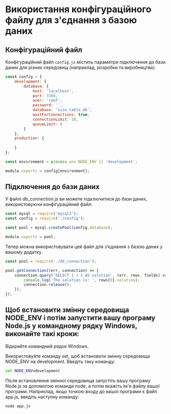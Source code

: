 # Використання конфігураційного файлу для з'єднання з базою даних

## Конфігураційний файл

Конфігураційний файл `config.js` містить параметри підключення до бази даних для різних середовищ (наприклад, розробки та виробництва).

```javascript
const config = {
    development: {
        database: {
            host: 'localhost',
            port: 3306,
            user: 'root',
            password: '',
            database: 'size_table_db',
            waitForConnections: true,
            connectionLimit: 10,
            queueLimit: 0
        }
    },
    production: {
        
    }
};

const environment = process.env.NODE_ENV || 'development';

module.exports = config[environment];
```

## Підключення до бази даних
У файлі db_connection.js ви можете підключитися до бази даних, використовуючи конфігураційний файл:

```javascript
const mysql = require('mysql2');
const config = require('./config');

const pool = mysql.createPool(config.database);

module.exports = pool;
```

Тепер можна використовувати цей файл для з'єднання з базою даних у вашому додатку.

```javascript
const pool = require('./db_connection');

pool.getConnection((err, connection) => {
    connection.query('SELECT 1 + 1 AS solution', (err, rows, fields) => {
        console.log('The solution is: ', rows[0].solution);
        connection.release();
    });
});
```

## Щоб встановити змінну середовища NODE_ENV і потім запустити вашу програму Node.js у командному рядку Windows, виконайте такі кроки:

Відкрийте командний рядок Windows.

Використовуйте команду set, щоб встановити змінну середовища NODE_ENV на development. Введіть таку команду:

```cmd
set NODE_ENV=development
```

Після встановлення змінної середовища запустіть вашу програму Node.js за допомогою команди node, а потім вкажіть ім'я файлу вашої програми. Наприклад, якщо точкою входу до вашої програми є файл app.js, введіть наступну команду:


```cmd
node app.js
```